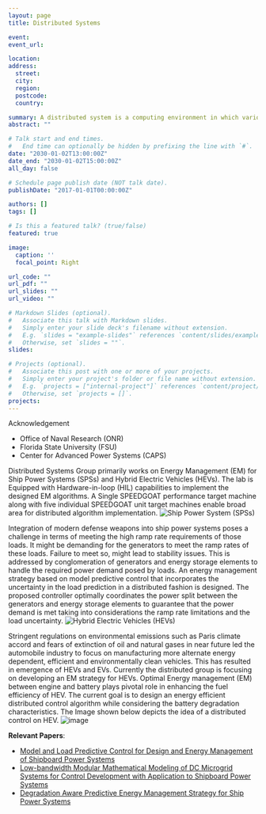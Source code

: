 ```yaml
---
layout: page
title: Distributed Systems

event:
event_url:

location: 
address:
  street: 
  city:
  region:
  postcode:
  country:

summary: A distributed system is a computing environment in which various components are spread across multiple computers (or other computing devices) on a network. These devices split up the work, coordinating their efforts to complete the job more efficiently than if a single device had been responsible for the task. The important properties studied in distributed systems include Scalability, Concurrency, Availability/fault tolerance, Transparency, Heterogeneity, Replication.
abstract: ""

# Talk start and end times.
#   End time can optionally be hidden by prefixing the line with `#`.
date: "2030-01-02T13:00:00Z"
date_end: "2030-01-02T15:00:00Z"
all_day: false

# Schedule page publish date (NOT talk date).
publishDate: "2017-01-01T00:00:00Z"

authors: []
tags: []

# Is this a featured talk? (true/false)
featured: true

image:
  caption: ''
  focal_point: Right

url_code: ""
url_pdf: ""
url_slides: ""
url_video: ""

# Markdown Slides (optional).
#   Associate this talk with Markdown slides.
#   Simply enter your slide deck's filename without extension.
#   E.g. `slides = "example-slides"` references `content/slides/example-slides.md`.
#   Otherwise, set `slides = ""`.
slides:

# Projects (optional).
#   Associate this post with one or more of your projects.
#   Simply enter your project's folder or file name without extension.
#   E.g. `projects = ["internal-project"]` references `content/project/deep-learning/index.md`.
#   Otherwise, set `projects = []`.
projects:
---
```

Acknowledgement
- Office of Naval Research (ONR)
- Florida State University (FSU)
- Center for Advanced Power Systems (CAPS)

Distributed Systems Group primarily works on Energy Management (EM) for Ship Power Systems (SPSs) and Hybrid Electric Vehicles (HEVs). The lab is Equipped with Hardware-in-loop (HIL) capabilities to implement the designed EM algorithms. A Single SPEEDGOAT performance target machine along with five individual SPEEDGOAT unit target machines enable broad area for distributed algorithm implementation.
![Ship Power System (SPSs)](https://user-images.githubusercontent.com/36635562/150829476-1838625c-d2a8-41cd-8054-a1c483f58531.png)

Integration of modern defense weapons into ship power systems poses a challenge in terms of meeting the high ramp rate requirements of those loads. It might be demanding for the generators to meet the ramp rates of these loads. Failure to meet so, might lead to stability issues. This is addressed by conglomeration of generators and energy storage elements to handle the required power demand posed by loads. An energy management strategy based on model predictive control that incorporates the uncertainty in the load prediction in a distributed fashion is designed. The proposed controller optimally coordinates the power split between the generators and energy storage elements to guarantee that the power demand is met taking into considerations the ramp rate limitations and the load uncertainty. 
![Hybrid Electric Vehicles (HEVs)](https://user-images.githubusercontent.com/36635562/150829542-f195cde0-ea7a-43f2-8872-e1435e3b5291.png)

Stringent regulations on environmental emissions such as Paris climate accord and fears of extinction of oil and natural gases in near future led the automobile industry to focus on manufacturing more alternate energy dependent, efficient and environmentally clean vehicles. This has resulted in emergence of HEVs and EVs. Currently the distributed group is focusing on developing an EM strategy for HEVs. Optimal Energy management (EM) between engine and battery plays pivotal role in enhancing the fuel efficiency of HEV. The current goal is to design an energy efficient distributed control algorithm while considering the battery degradation characteristics. The Image shown below depicts the idea of a distributed control on HEV.
![image](https://user-images.githubusercontent.com/36635562/150829608-633f4ae4-aa51-4d62-be9c-1462800c7843.png)

**Relevant Papers**:
- [Model and Load Predictive Control for Design and Energy Management of Shipboard Power Systems](https://raslab.netlify.app/publication/mlpcdemsps/)
- [Low-bandwidth Modular Mathematical Modeling of DC Microgrid Systems for Control Development with Application to Shipboard Power Systems](https://raslab.netlify.app/publication/lmmmsdcmgsps/)
- [Degradation Aware Predictive Energy Management Strategy for Ship Power Systems](https://raslab.netlify.app/publication/dapemssps/)



